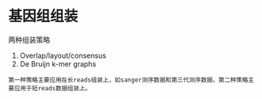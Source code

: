 # 基因组组装
两种组装策略  
   1. Overlap/layout/consensus
   2. De Bruijn k-mer graphs
    
    第一种策略主要应用在长reads组装上，如sanger测序数据和第三代测序数据。第二种策略主要应用于短reads数据组装上。  

